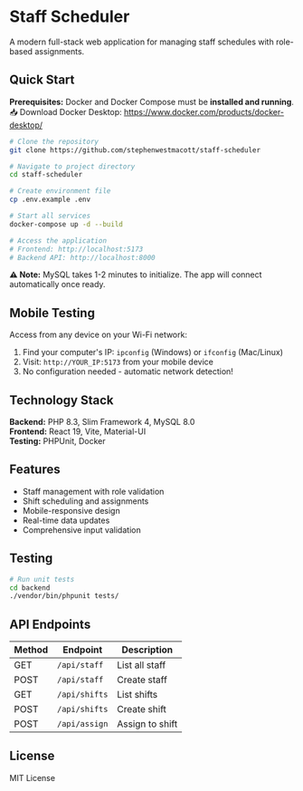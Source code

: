 # Staff Scheduler

A modern full-stack web application for managing staff schedules with role-based assignments.

## Quick Start

**Prerequisites:** Docker and Docker Compose must be **installed and running**.  
📥 Download Docker Desktop: https://www.docker.com/products/docker-desktop/

```bash
# Clone the repository
git clone https://github.com/stephenwestmacott/staff-scheduler

# Navigate to project directory
cd staff-scheduler

# Create environment file
cp .env.example .env

# Start all services
docker-compose up -d --build

# Access the application
# Frontend: http://localhost:5173
# Backend API: http://localhost:8000
```

**⚠️ Note:** MySQL takes 1-2 minutes to initialize. The app will connect automatically once ready.

## Mobile Testing

Access from any device on your Wi-Fi network:

1. Find your computer's IP: `ipconfig` (Windows) or `ifconfig` (Mac/Linux)
2. Visit: `http://YOUR_IP:5173` from your mobile device
3. No configuration needed - automatic network detection!

## Technology Stack

**Backend:** PHP 8.3, Slim Framework 4, MySQL 8.0  
**Frontend:** React 19, Vite, Material-UI  
**Testing:** PHPUnit, Docker

## Features

- Staff management with role validation
- Shift scheduling and assignments
- Mobile-responsive design
- Real-time data updates
- Comprehensive input validation

## Testing

```bash
# Run unit tests
cd backend
./vendor/bin/phpunit tests/
```

## API Endpoints

| Method | Endpoint      | Description     |
| ------ | ------------- | --------------- |
| GET    | `/api/staff`  | List all staff  |
| POST   | `/api/staff`  | Create staff    |
| GET    | `/api/shifts` | List shifts     |
| POST   | `/api/shifts` | Create shift    |
| POST   | `/api/assign` | Assign to shift |

## License

MIT License
